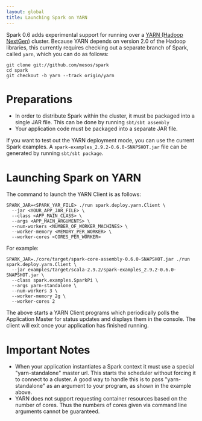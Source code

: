 ```yaml
---
layout: global
title: Launching Spark on YARN
---
```


Spark 0.6 adds experimental support for running over a [YARN (Hadoop 
NextGen)](http://hadoop.apache.org/docs/r2.0.1-alpha/hadoop-yarn/hadoop-yarn-site/YARN.html) cluster. 
Because YARN depends on version 2.0 of the Hadoop libraries, this currently requires checking out a
separate branch of Spark, called `yarn`, which you can do as follows:

    git clone git://github.com/mesos/spark
    cd spark
    git checkout -b yarn --track origin/yarn


# Preparations

- In order to distribute Spark within the cluster, it must be packaged into a single JAR file. This can be done by running `sbt/sbt assembly`
- Your application code must be packaged into a separate JAR file.

If you want to test out the YARN deployment mode, you can use the current Spark examples. A `spark-examples_2.9.2-0.6.0-SNAPSHOT.jar` file can be generated by running `sbt/sbt package`.

# Launching Spark on YARN

The command to launch the YARN Client is as follows:

    SPARK_JAR=<SPARK_YAR_FILE> ./run spark.deploy.yarn.Client \
      --jar <YOUR_APP_JAR_FILE> \
      --class <APP_MAIN_CLASS> \
      --args <APP_MAIN_ARGUMENTS> \
      --num-workers <NUMBER_OF_WORKER_MACHINES> \
      --worker-memory <MEMORY_PER_WORKER> \
      --worker-cores <CORES_PER_WORKER>

For example:

    SPARK_JAR=./core/target/spark-core-assembly-0.6.0-SNAPSHOT.jar ./run spark.deploy.yarn.Client \
      --jar examples/target/scala-2.9.2/spark-examples_2.9.2-0.6.0-SNAPSHOT.jar \
      --class spark.examples.SparkPi \
      --args yarn-standalone \
      --num-workers 3 \
      --worker-memory 2g \
      --worker-cores 2

The above starts a YARN Client programs which periodically polls the Application Master for status updates and displays them in the console. The client will exit once your application has finished running.

# Important Notes

- When your application instantiates a Spark context it must use a special "yarn-standalone" master url. This starts the scheduler without forcing it to connect to a cluster. A good way to handle this is to pass "yarn-standalone" as an argument to your program, as shown in the example above.
- YARN does not support requesting container resources based on the number of cores. Thus the numbers of cores given via command line arguments cannot be guaranteed.
